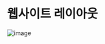 # 웹사이트 레이아웃
![image](https://user-images.githubusercontent.com/101630961/215402194-56d330c8-7ff3-4e24-a144-30221ddc6f21.png)
